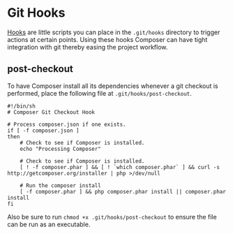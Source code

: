 # Git Hooks

[Hooks](http://book.git-scm.com/5_git_hooks.html) are little scripts you can
place in the `.git/hooks` directory to trigger actions at certain points. Using
these hooks Composer can have tight integration with git thereby easing the
project workflow.

## post-checkout

To have Composer install all its dependencies whenever a git checkout is
performed, place the following file at `.git/hooks/post-checkout`.

    #!/bin/sh
    # Composer Git Checkout Hook
    
    # Process composer.json if one exists.
    if [ -f composer.json ]
    then
        # Check to see if Composer is installed.
        echo "Processing Composer"
    
        # Check to see if Composer is installed.
        [ ! -f composer.phar ] && [ ! `which composer.phar` ] && curl -s http://getcomposer.org/installer | php >/dev/null
    
        # Run the composer install
        [ -f composer.phar ] && php composer.phar install || composer.phar install
    fi

Also be sure to run `chmod +x .git/hooks/post-checkout` to ensure the file can
be run as an executable.
